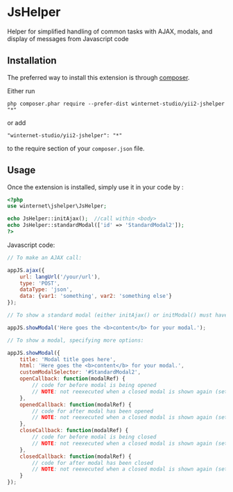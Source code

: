 JsHelper
========
Helper for simplified handling of common tasks with AJAX, modals, and display of messages from Javascript code

Installation
------------

The preferred way to install this extension is through [composer](http://getcomposer.org/download/).

Either run

```
php composer.phar require --prefer-dist winternet-studio/yii2-jshelper "*"
```

or add

```
"winternet-studio/yii2-jshelper": "*"
```

to the require section of your `composer.json` file.


Usage
-----

Once the extension is installed, simply use it in your code by  :


```php
<?php
use winternet\jshelper\JsHelper;

echo JsHelper::initAjax();  //call within <body>
echo JsHelper::standardModal(['id' => 'StandardModal2']);
?>
```

Javascript code:

```js
// To make an AJAX call:

appJS.ajax({
	url: langUrl('/your/url'),
	type: 'POST',
	dataType: 'json',
	data: {var1: 'something', var2: 'something else'}
});

// To show a standard modal (either initAjax() or initModal() must have been called beforehand):

appJS.showModal('Here goes the <b>content</b> for your modal.');

// To show a modal, specifying more options:

appJS.showModal({
	title: 'Modal title goes here',
	html: 'Here goes the <b>content</b> for your modal.',
	customModalSelector: '#StandardModal2',
	openCallback: function(modalRef) {
		// code for before modal is being opened
		// NOTE: not reexecuted when a closed modal is shown again (set up standard Bootstrap modal events for that)
	},
	openedCallback: function(modalRef) {
		// code for after modal has been opened
		// NOTE: not reexecuted when a closed modal is shown again (set up standard Bootstrap modal events for that)
	},
	closeCallback: function(modalRef) {
		// code for before modal is being closed
		// NOTE: not reexecuted when a closed modal is shown again (set up standard Bootstrap modal events for that)
	},
	closedCallback: function(modalRef) {
		// code for after modal has been closed
		// NOTE: not reexecuted when a closed modal is shown again (set up standard Bootstrap modal events for that)
	}
});
```
